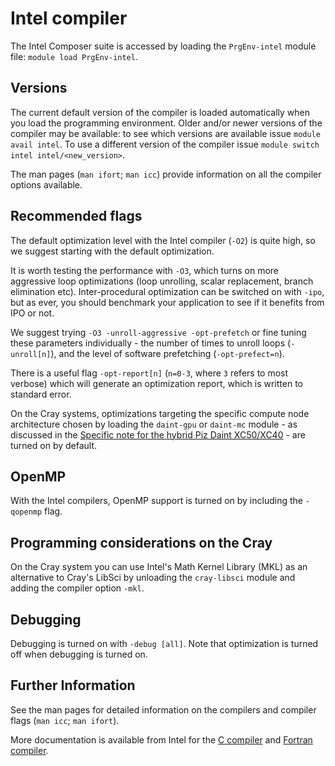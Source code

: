 # Intel compiler 

The Intel Composer suite is accessed by loading the `PrgEnv-intel` module file: `module load PrgEnv-intel`. 

## Versions

The current default version of the compiler is loaded automatically when you load the programming environment. Older and/or newer versions of the compiler may be available: to see which versions are available issue `module avail intel`. To use a different version of the compiler issue `module switch intel intel/<new_version>`.

The man pages (`man ifort`; `man icc`) provide information on all the compiler options available. 

## Recommended flags

The default optimization level with the Intel compiler (`-O2`) is quite high, so we suggest starting with the default optimization.

It is worth testing the performance with `-O3`, which turns on more aggressive loop optimizations (loop unrolling, scalar replacement, branch elimination etc). Inter-procedural optimization can be switched on with `-ipo`, but as ever, you should benchmark your application to see if it benefits from IPO or not.

We suggest trying `-O3 -unroll-aggressive -opt-prefetch` or fine tuning these parameters individually - the number of times to unroll loops (`-unroll[n]`), and the level of software prefetching (`-opt-prefect=n`).

There is a useful flag `-opt-report[n]` (`n=0-3`, where `3` refers to most verbose) which will generate an optimization report, which is written to standard error.

On the Cray systems, optimizations targeting the specific compute node architecture chosen by loading the `daint-gpu` or `daint-mc` module - as discussed in the [Specific note for the hybrid Piz Daint XC50/XC40](../../compiling_your_code/#specific-note-for-the-hybrid-piz-daint-xc50-xc40) - are turned on by default.

## OpenMP 

With the Intel compilers, OpenMP support is turned on by including the `-qopenmp` flag. 

## Programming considerations on the Cray

On the Cray system you can use Intel's Math Kernel Library (MKL) as an alternative to Cray's LibSci by unloading the `cray-libsci` module and adding the compiler option `-mkl`.

## Debugging

Debugging is turned on with `-debug [all]`. Note that optimization is turned off when debugging is turned on.

## Further Information

See the man pages for detailed information on the compilers and compiler flags (`man icc`; `man ifort`).  

More documentation is available from Intel for the [C compiler](https://software.intel.com/en-us/c-compilers) and [Fortran compiler](https://software.intel.com/en-us/fortran-compilers).
